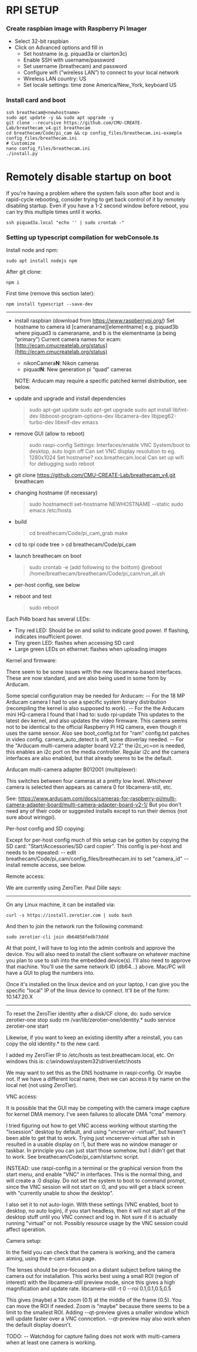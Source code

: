 # RPI SETUP

### Create raspbian image with Raspberry Pi Imager
- Select 32-bit raspbian
- Click on Advanced options and fill in
    - Set hostname (e.g. piquad3a or clairton3c)
    - Enable SSH with username/password
    - Set username (breathecam) and password
    - Configure wifi (”wireless LAN”) to connect to your local network
    - Wireless LAN country: US
    - Set locale settings: time zone America/New_York, keyboard US

### Install card and boot
    ssh breathecam@<newhostname>
    sudo apt update -y && sudo apt upgrade -y
    git clone --recursive https://github.com/CMU-CREATE-Lab/breathecam_v4.git breathecam
    cd breathecam/Code/pi_cam && cp config_files/breathecam.ini-example config_files/breathecam.ini
    # Customize
    nano config_files/breathecam.ini
    ./install.py

# Remotely disable startup on boot

If you're having a problem where the system fails soon after boot and is rapid-cycle rebooting, consider trying to get back control of it by remotely disabling startup.  Even if you have a 1-2 second window before reboot, you can try this multiple times until it works.

    ssh piquad3a.local "echo '' | sudo crontab -"



### Setting up typescript compilation for webConsole.ts

Install node and npm:

    sudo apt install nodejs npm

After git clone:

    npm i

First time (remove this section later):

    npm install typescript --save-dev


------------------------

- install raspbian (download from https://www.raspberrypi.org/)
  Set hostname to camera id
        [cameraname][elementname]
        e.g. piquad3b where piquad3 is cameraname, and b is the elementname (a being “primary”)
  Current camera names for ecam: [http://ecam.cmucreatelab.org/status](http://ecam.cmucreatelab.org/status)
  - nikonCamera**N**: Nikon cameras
  - piquad**N**: New generation pi “quad” cameras
  
  NOTE: Arducam may require a specific patched kernel distribution, see below.
- update and upgrade and install dependencies
	> sudo apt-get update
	> sudo apt-get upgrade
    > sudo apt install libfmt-dev libboost-program-options-dev libcamera-dev libjpeg62-turbo-dev libexif-dev emacs
- remove GUI (allow to reboot)
	> sudo raspi-config
	  Settings:
	    Interfaces/enable VNC
	    System/boot to desktop, auto login off
	    Can set VNC display resolution to eg. 1280x1024
	    Set hostname? xxx.breathecam.local
	    Can set up wifi for debugging
	> sudo reboot
- git clone https://github.com/CMU-CREATE-Lab/breathecam_v4.git breathecam
- changing hostname (if necessary)
    > sudo hostnamectl set-hostname NEWHOSTNAME --static
    > sudo emacs /etc/hosts
- build
    > cd breathecam/Code/pi_cam_grab
    > make
- cd to rpi code tree
     	> cd breathecam/Code/pi_cam
- launch breathecam on boot
	> sudo crontab -e	(add following to the bottom)
		@reboot /home/breathecam/breathecam/Code/pi_cam/run_all.sh
- per-host config, see below
- reboot and test
	> sudo reboot

Each Pi4b board has several LEDs:

* Tiny red LED:  Should be on and solid to indicate good power.  If flashing, indicates insufficient power.
* Tiny green LED:  flashes when accessing SD card
* Large green LEDs on ethernet:  flashes when uploading images

Kernel and firmware:

There seem to be some issues with the new libcamera-based interfaces.  These
are now standard, and are also being used in some form by Arducam.

Some special configuration may be needed for Arducam:
 -- For the 18 MP Arducam camera I had to use a specific system binary
    distribution (recompiling the kernel is also supposed to work).
 -- For the the Arducam mini HQ-camera I found that I had to:
        sudo rpi-update
    This updates to the latest dev kernel, and also updates the
    video firmware.  This camera seems not to be identical to the official
    Raspberry Pi HQ camera, even though it uses the same sensor.
    Also see boot_config.txt for "ram" config.txt patches in video
    config. camera_auto_detect is off, some dtoverlay needed.
 -- For the "Arducam multi-camera adapter board V2.2" the i2c_vc=on is
    needed, this enables an i2c port on the media controller. Regular
    i2c and the camera interfaces are also enabled, but that already
    seems to be the default.


Arducam multi-camera adapter B012001 (multiplexer):

This switches between four cameras at a pretty low level. Whichever
camera is selected then appears as camera 0 for libcamera-still, etc.

See:
    https://www.arducam.com/docs/cameras-for-raspberry-pi/multi-camera-adapter-board/multi-camera-adapter-board-v2-1/
But you don't need any of their code or suggested installs except to
run their demos (not sure about wiringpi).


Per-host config and SD copying:

Except for per-host config much of this setup can be gotten by copying the SD
card: "Start/Accessories/SD card copier".  This config is per-host and needs
to be repeated:
 -- edit breathecam/Code/pi_cam/config_files/breathecam.ini to set "camera_id"
 -- install remote access, see below.


Remote access:

We are currently using ZeroTier. Paul Dille says:
________________________________________________________________
On any Linux machine, it can be installed via:

    curl -s https://install.zerotier.com | sudo bash

And then to join the network run the following command:

    sudo zerotier-cli join db64858fedb73ddd

At that point, I will have to log into the admin controls and approve the
device. You will also need to install the client software on whatever machine
you plan to use to ssh into the embedded device(s). I'll also need to approve
that machine. You'll use the same network ID (db64...) above. Mac/PC will have
a GUI to plug the numbers into.

Once it's installed on the linux device and on your laptop, I can give you the
specific "local" IP of the linux device to connect. It'll be of the form:
10.147.20.X
________________________________________________________________


To reset the ZeroTier identity after a disk/CF clone, do:
    sudo service zerotier-one stop
    sudo rm /var/lib/zerotier-one/identity.*
    sudo service zerotier-one start

Likewise, if you want to keep an existing identity after a reinstall,
you can copy the old identity.* to the new card.

I added my ZeroTier IP to /etc/hosts as test.breathecam.local, etc.  On
windows this is: 
    c:\windows\system32\drivers\etc\hosts

We may want to set this as the DNS hostname in raspi-config.  Or maybe
not.  If we have a different local name, then we can access it by name
on the local net (not using ZeroTier).


VNC access:

It is possible that the GUI may be competing with the camera image capture for
kernel DMA memory.  I've seen failures to allocate DMA "cma" memory.

I tried figuring out how to get VNC access working without starting the
"lxsession" desktop by default, and using "vncserver -virtual", but haven't
been able to get that to work.  Trying just vncserver-virtual after ssh in
resulted in a usable display on :1, but there was no window manager or
taskbar.  In principle you can just start those somehow, but I didn't get that
to work.  See breathecam/Code/pi_cam/startvnc script.

INSTEAD: use raspi-config in a terminal or the graphical version from
the start menu, and enable "VNC" in interfaces.  This is the normal
thing, and will create a :0 display.  Do not set the system to boot to
command prompt, since the VNC session will not start on :0, and you
will get a black screen with "currently unable to show the desktop".

I also set it to not auto-login.  With these settings (VNC enabled, boot to
desktop, no auto login), if you start headless, then it will not start all of
the desktop stuff until you VNC connect and log in.  Not sure if it is
actually running "virtual" or not.  Possibly resource usage by the VNC session
could affect operation.


Camera setup:

In the field you can check that the camera is working, and the camera aiming,
using the e-cam status page.

The lenses should be pre-focused on a distant subject before taking the camera
out for installation.  This works best using a small ROI (region of interest)
with the libcamera-still preview mode, since this gives a high magnification
and update rate.
    libcamera-still -t 0 --roi 0.1,0.1,0.5,0.5

This gives (maybe) a 10x zoom (0.1) at the middle of the frame (0.5).  You can
move the ROI if needed.  Zoom is "maybe" because there seems to be a limit to
the smallest ROI.  Adding --qt-preview gives a smaller window which will
update faster over a VNC conncetion.  --qt-preview may also work when the
default display doesn't.


TODO:
 -- Watchdog for capture failing does not work with multi-camera when
    at least one camera is working.
